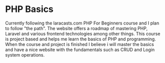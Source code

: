 # PHP Basics
Currently following the laracasts.com PHP For Beginners course and I plan to follow "the path". The website offers a roadmap of mastering PHP, Laravel and various frontend technologies among other things.
This course is project based and helps me learn the basics of PHP and programming. 
When the course and project is finished I believe i will master the basics and have a nice website with the fundamentals such as CRUD and Login system operations.
